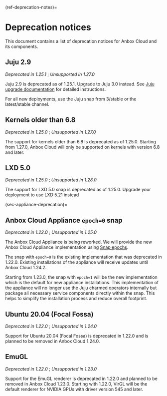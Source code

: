 (ref-deprecation-notes)=
# Deprecation notices

This document contains a list of deprecation notices for Anbox Cloud and its components.

## Juju 2.9
*Deprecated in 1.25.1* ; *Unsupported in 1.27.0*

Juju 2.9 is deprecated as of 1.25.1. Upgrade to Juju 3.0 instead. See [Juju upgrade documentation](https://canonical-juju.readthedocs-hosted.com/en/latest/user/howto/manage-your-deployment/upgrade-your-deployment/) for detailed instructions.

For all new deployments, use the Juju snap from 3/stable or the latest/stable channel.

## Kernels older than 6.8
*Deprecated in 1.25.0* ; *Unsupported in 1.27.0*

The support for kernels older than 6.8 is deprecated as of 1.25.0. Starting from 1.27.0, Anbox Cloud will only be supported on kernels with version 6.8 and later.

## LXD 5.0
*Deprecated in 1.25.0* ; *Unsupported in 1.28.0*

The support for LXD 5.0 snap is deprecated as of 1.25.0. Upgrade your deployment to use LXD 5.21 instead

(sec-appliance-deprecation)=
## Anbox Cloud Appliance `epoch=0` snap
*Deprecated in 1.22.0* ; *Unsupported in 1.25.0*

The Anbox Cloud Appliance is being reworked. We will provide the new Anbox Cloud Appliance implementation using [Snap epochs](https://snapcraft.io/docs/snap-epochs). 

The snap with `epoch=0` is the existing implementation that was deprecated in 1.22.0. Existing installations of the appliance will receive updates until Anbox Cloud 1.24.2.

Starting from 1.23.0, the snap with `epoch=1` will be the new implementation which is the default for new appliance installations. This implementation of the appliance will no longer use the Juju charmed operators internally but package all necessary service components directly within the snap. This helps to simplify the installation process and reduce overall footprint.

## Ubuntu 20.04 (Focal Fossa)
*Deprecated in 1.22.0* ; *Unsupported in 1.24.0*

Support for Ubuntu 20.04 (Focal Fossa) is deprecated in 1.22.0 and is planned to be removed in Anbox Cloud 1.24.0.

## EmuGL
*Deprecated in 1.22.0* ; *Unsupported in 1.23.0*

Support for the EmuGL renderer is deprecated in 1.22.0 and planned to be removed in Anbox Cloud 1.23.0. Starting with 1.22.0, VirGL will be the default renderer for NVIDIA GPUs with driver version 545 and later.

